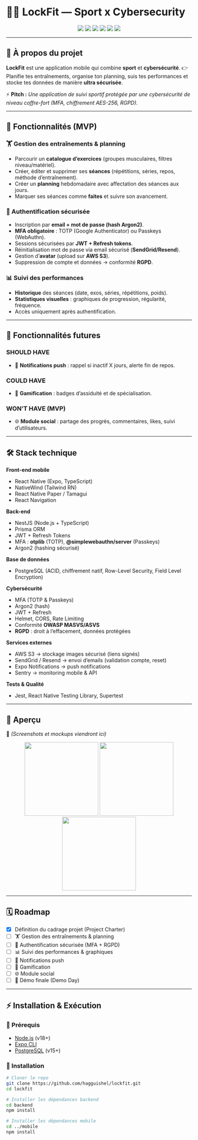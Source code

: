 # 🏋️‍♂️ LockFit — Sport x Cybersecurity

<p align="center">
  <img src="https://img.shields.io/badge/Mobile-React%20Native-blue?logo=react" />
  <img src="https://img.shields.io/badge/Backend-NestJS-red?logo=nestjs" />
  <img src="https://img.shields.io/badge/Database-PostgreSQL-blue?logo=postgresql" />
  <img src="https://img.shields.io/badge/Security-MFA%20%7C%20Argon2%20%7C%20AES--256-green" />
  <img src="https://img.shields.io/badge/Conformité-RGPD-lightgrey" />
  <img src="https://img.shields.io/badge/License-MIT-yellow" />
</p>

---

## 📖 À propos du projet

**LockFit** est une application mobile qui combine **sport** et **cybersécurité**.
👉 Planifie tes entraînements, organise ton planning, suis tes performances et stocke tes données de manière **ultra sécurisée**.

⚡ **Pitch :** *Une application de suivi sportif protégée par une cybersécurité de niveau coffre-fort (MFA, chiffrement AES-256, RGPD).*

---

## 🚀 Fonctionnalités (MVP)

### 🏋️ Gestion des entraînements & planning
- Parcourir un **catalogue d’exercices** (groupes musculaires, filtres niveau/matériel).
- Créer, éditer et supprimer ses **séances** (répétitions, séries, repos, méthode d’entraînement).
- Créer un **planning** hebdomadaire avec affectation des séances aux jours.
- Marquer ses séances comme **faites** et suivre son avancement.

### 🔐 Authentification sécurisée
- Inscription par **email + mot de passe (hash Argon2)**.
- **MFA obligatoire** : TOTP (Google Authenticator) ou Passkeys (WebAuthn).
- Sessions sécurisées par **JWT + Refresh tokens**.
- Réinitialisation mot de passe via email sécurisé (**SendGrid/Resend**).
- Gestion d’**avatar** (upload sur **AWS S3**).
- Suppression de compte et données → conformité **RGPD**.

### 📊 Suivi des performances
- **Historique** des séances (date, exos, séries, répétitions, poids).
- **Statistiques visuelles** : graphiques de progression, régularité, fréquence.
- Accès uniquement après authentification.

---

## 🔮 Fonctionnalités futures

### SHOULD HAVE
- 🔔 **Notifications push** : rappel si inactif X jours, alerte fin de repos.

### COULD HAVE
- 🏅 **Gamification** : badges d’assiduité et de spécialisation.

### WON’T HAVE (MVP)
- 🌐 **Module social** : partage des progrès, commentaires, likes, suivi d’utilisateurs.

---

## 🛠️ Stack technique

**Front-end mobile**
- React Native (Expo, TypeScript)
- NativeWind (Tailwind RN)
- React Native Paper / Tamagui
- React Navigation

**Back-end**
- NestJS (Node.js + TypeScript)
- Prisma ORM
- JWT + Refresh Tokens
- MFA : **otplib** (TOTP), **@simplewebauthn/server** (Passkeys)
- Argon2 (hashing sécurisé)

**Base de données**
- PostgreSQL (ACID, chiffrement natif, Row-Level Security, Field Level Encryption)

**Cybersécurité**
- MFA (TOTP & Passkeys)
- Argon2 (hash)
- JWT + Refresh
- Helmet, CORS, Rate Limiting
- Conformité **OWASP MASVS/ASVS**
- **RGPD** : droit à l’effacement, données protégées

**Services externes**
- AWS S3 → stockage images sécurisé (liens signés)
- SendGrid / Resend → envoi d’emails (validation compte, reset)
- Expo Notifications → push notifications
- Sentry → monitoring mobile & API

**Tests & Qualité**
- Jest, React Native Testing Library, Supertest

---

## 📸 Aperçu

📱 *(Screenshots et mockups viendront ici)*

<p align="center">
  <img src="https://via.placeholder.com/300x600.png?text=Mockup+App+LockFit" width="200" />
  <img src="https://via.placeholder.com/300x600.png?text=Planning+LockFit" width="200" />
  <img src="https://via.placeholder.com/300x600.png?text=Statistiques+LockFit" width="200" />
</p>

---

## 🗓️ Roadmap

- [x] Définition du cadrage projet (Project Charter)
- [ ] 🏋️ Gestion des entraînements & planning
- [ ] 🔐 Authentification sécurisée (MFA + RGPD)
- [ ] 📊 Suivi des performances & graphiques
- [ ] 🔔 Notifications push
- [ ] 🏅 Gamification
- [ ] 🌐 Module social
- [ ] 🎉 Démo finale (Demo Day)

---

## ⚡ Installation & Exécution

### 📌 Prérequis
- [Node.js](https://nodejs.org/) (v18+)
- [Expo CLI](https://docs.expo.dev/)
- [PostgreSQL](https://www.postgresql.org/) (v15+)

### 🔽 Installation

```bash
# Cloner le repo
git clone https://github.com/hagguishel/lockfit.git
cd lockfit

# Installer les dépendances backend
cd backend
npm install

# Installer les dépendances mobile
cd ../mobile
npm install
